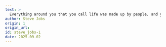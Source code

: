 ```yaml
---
text: >
  Everything around you that you call life was made up by people, and you can change it.
author: Steve Jobs
origin: 1
origin_url:
id: steve_jobs-1
date: 2025-09-02 
---
```

